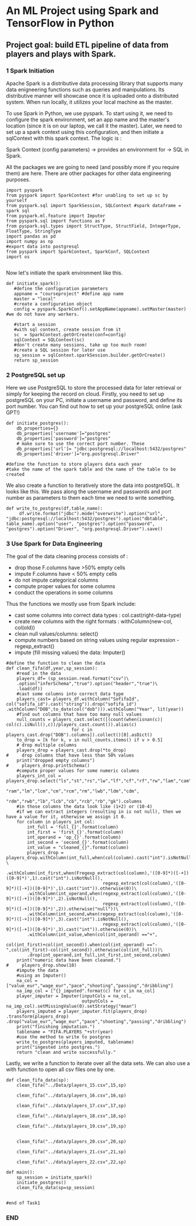 # An ML Project using Spark and TensorFlow in Python
## Project goal: build ETL pipeline of data from players and plays with Spark.


### 1 Spark Initiation
Apache Spark is a distributive data processing library that supports many data enigneering functions such as queries and manipulations. Its distributive manner will showcase once it is uploaded onto a distributed system. When run locally, it utilizes your local machine as the master.

To use Spark in Python, we use pyspark. To start using it, we need to configure the spark environment, set an app name and the master's location (since it is on our laptop, we call it the master). Later, we need to set up a spark context using this configuration, and then initiate a sqlContext with this spark context. The logic is :

Spark Context (config parameters) -> provides an environment for -> SQL in Spark.

All the packages we are going to need (and possibly more if you require them) are here. There are other packages for other data engineering purposes.
```{python}
import pyspark
from pyspark import SparkContext #for unabling to set up sc by yourself
from pyspark.sql import SparkSession, SQLContext #spark dataframe = spark sql
from pyspark.ml.feature import Imputer
from pyspark.sql import functions as F
from pyspark.sql.types import StructType, StructField, IntegerType, FloatType, StringType
import pandas as pd
import numpy as np
#export data into postgresql
from pyspark import SparkContext, SparkConf, SQLContext
import os
 
 ```
 Now let's initiate the spark environment like this.
 
 ```{python}
def initiate_spark():
    #define the configuration parameters
    appname = "courseproject" #define app name
    master = "local"
    #create a configuration object
    config = pyspark.SparkConf().setAppName(appname).setMaster(master) #we do not have any workers.

    #start a session
    #with sql context, create session from it
    sc  = SparkContext.getOrCreate(conf=config)
    sqlContext = SQLContext(sc)
    #don't create many sessions, take up too much room!
    #create a SQL session for later use
    sp_session = sqlContext.sparkSession.builder.getOrCreate()
    return sp_session
```

### 2 PostgreSQL set up
Here we use PostgreSQL to store the processed data for later retrieval or simply for keeping the record on cloud. Firstly, you need to set up postgreSQL on your PC, initiate a username and password, and define its port number. You can find out how to set up your postgreSQL online (ask GPT!)
```{python}
def initiate_postgres():
    db_properties={}
    db_properties['username']="postgres"
    db_properties['password']="postgres"
    # make sure to use the correct port number. These
    db_properties['url']= "jdbc:postgresql://localhost:5432/postgres"
    db_properties['driver']="org.postgresql.Driver"

#define the function to store players data each year
#take the name of the spark table and the name of the table to be created
```
We also create a function to iteratively store the data into postgreSQL. It looks like this. We pass along the username and passwords and port number as parameters to them each time we need to write something.
```{python}
def write_to_postgres(df,table_name):
     df.write.format("jdbc").mode("overwrite").option("url", "jdbc:postgresql://localhost:5432/postgres").option("dbtable", table_name).option("user", "postgres").option("password", "postgres").option("Driver", "org.postgresql.Driver").save()

```

### 3 Use Spark for Data Engineering

The goal of the data cleaning process consists of :

- drop those F.columns have >50% empty cells
- impute F.columns have < 50% empty cells
- do not impute categorical columns
- compute proper values for some columns
- conduct the operations in some columns

Thus the functions we mostly use from Spark include:
- cast some columns into correct data types : col.cast(right-data-type)
- create new columns with the right formats : withColumn(new-col, col(old))
- clean null values/columns: select()
- compute numbers based on string values using regular expression - regexp_extract()
- impute (fill missing values) the data: Imputer()
```{python}
#define the function to clean the data
def clean_fifa(df,year,sp_session):
    #read in the data
    players_df= (sp_session.read.format("csv")\
    .option("inferSchema","true").option("header","true")\
    .load(df))
    #cast some columns into correct data type
    players_cast= players_df.withColumn("SofifaId", col("sofifa_id").cast("string")).drop("sofifa_id")    .withColumn("DOB",to_date(col("dob"))).withColumn("Year", lit(year))
    #find out columns that have too many null values
    null_counts = players_cast.select([(count(when(isnan(c)| col(c).isNull(),c))/players_cast.count()).alias(c)
                         for c in players_cast.drop("DOB").columns]).collect()[0].asDict()
    to_drop = [k for k, v in null_counts.items() if v > 0.5]
    # drop multiple columns 
    players_drop = players_cast.drop(*to_drop)
#     drop columns that have less than 50% values
    print("dropped empty columns")
#     players_drop.printSchema()
    #compute proper values for some numeric columns
    players_int_col = players_drop.select("ls","st","rs","lw","lf","cf","rf","rw","lam","cam",
                        "ram","lm","lcm","cm","rcm","rm","lwb","ldm","cdm",
                        "rdm","rwb","lb","lcb","cb","rcb","rb","gk").columns
    #in those columns the data look like (1+2) or (10-4)
    #if we can extract integers (resulting in is not null), then we have a value for it, otherwise we assign it 0.
    for column in players_int_col:
        int_full = 'full_{}'.format(column)
        int_first = 'first_{}'.format(column)
        int_operand = 'op_{}'.format(column)
        int_second = 'second_{}'.format(column)
        int_value = "cleaned_{}".format(column)
        players_drop = players_drop.withColumn(int_full,when(col(column).cast("int").isNotNull(),col(column).cast("int")).otherwise(0))        \
            .withColumn(int_first,when(Fregexp_extract(col(column),'([0-9]*)([-+])([0-9]*)',1).cast("int").isNotNull(),
                                     regexp_extract(col(column),'([0-9]*)([-+])([0-9]*)',1).cast("int")).otherwise(0))\
        .withColumn(int_operand,when(regexp_extract(col(column),'([0-9]*)([-+])([0-9]*)',2).isNotNull(),
                                     regexp_extract(col(column),'([0-9]*)([-+])([0-9]*)',2)).otherwise("null"))\
        .withColumn(int_second,when(regexp_extract(col(column),'([0-9]*)([-+])([0-9]*)',3).cast("int").isNotNull(),
                                     regexp_extract(col(column),'([0-9]*)([-+])([0-9]*)',3).cast("int")).otherwise(0))\
        .withColumn(int_value,when(col(int_operand) =="+",
                                     col(int_first)+col(int_second)).when(col(int_operand) =="-",col(int_first)-col(int_second)).otherwise(col(int_full)))\
        .drop(int_operand,int_full,int_first,int_second,column)
    print("numeric data have been cleaned.")
#     players_drop.show(10)
    #impute the data
    #using an Imputer()
    na_col = ["value_eur","wage_eur","pace","shooting","passing","dribbling"]
    na_imp_col = ["{}_imputed".format(c) for c in na_col]
    player_imputer = Imputer(inputCols = na_col,
                             outputCols = na_imp_col).setMissingValue(0).setStrategy("mean")
    players_imputed = player_imputer.fit(players_drop)    .transform(players_drop)    .drop("value_eur","wage_eur","pace","shooting","passing","dribbling")
    print("finishing imputation.")                                    
    tablename = "FIFA.PLAYERS_"+str(year)
    #use the method to write to postgres
    write_to_postgres(players_imputed, tablename)
    print("ingested into postgres.")
    return "clean and write successfully."
```
Lastly, we write a function to iterate over all the data sets. We can also use a with function to open all csv files one by one.
```{python}
def clean_fifa_data(sp):
    clean_fifa("../Data/players_15.csv",15,sp)

    clean_fifa("../data/players_16.csv",16,sp)

    clean_fifa("../data/players_17.csv",17,sp)

    clean_fifa("../data/players_18.csv",18,sp)

    clean_fifa("../data/players_19.csv",19,sp)


    clean_fifa("../data/players_20.csv",20,sp)

    clean_fifa("../data/players_21.csv",21,sp)

    clean_fifa("../data/players_22.csv",22,sp)

def main():
    sp_session = initiate_spark()
    initiate_postgres()
    clean_fifa_data(sp=sp_session)


#end of Task1
```

### END
